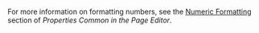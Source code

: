 
For more information on formatting numbers, see the [Numeric Formatting](/refguide8/common-widget-properties/#numeric-formatting) section of *Properties Common in the Page Editor*. 
